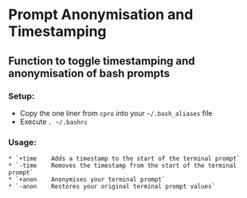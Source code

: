 # Prompt Anonymisation and Timestamping
## Function to toggle timestamping and anonymisation of bash prompts

### Setup:
* Copy the one liner from `cpro` into your `~/.bash_aliases` file
* Execute `. ~/.bashrc`

### Usage:
```cpro (+/-)anon|(+/-)time
* `+time    Adds a timestamp to the start of the terminal prompt`
* `-time    Removes the timestamp from the start of the terminal prompt`
* `+anon    Anonymises your terminal prompt`
* `-anon    Restores your original terminal prompt values`
